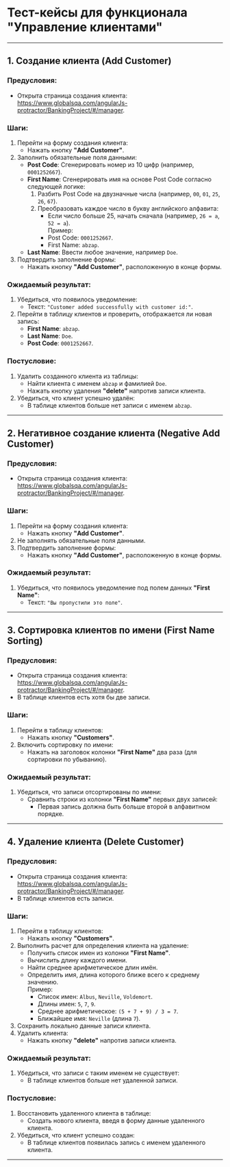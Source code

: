 # Тест-кейсы для функционала "Управление клиентами"

---

## 1. Создание клиента (Add Customer)

### Предусловия:
- Открыта страница создания клиента: <https://www.globalsqa.com/angularJs-protractor/BankingProject/#/manager>.

### Шаги:
1. Перейти на форму создания клиента:
   - Нажать кнопку **"Add Customer"**.
2. Заполнить обязательные поля данными:
   - **Post Code**: Сгенерировать номер из 10 цифр (например, `0001252667`).
   - **First Name**: Сгенерировать имя на основе Post Code согласно следующей логике:
     1. Разбить Post Code на двузначные числа (например, `00`, `01`, `25`, `26`, `67`).
     2. Преобразовать каждое число в букву английского алфавита:
        - Если число больше 25, начать сначала (например, `26 = a`, `52 = a`).  
         Пример:
         - Post Code: `0001252667`.
         - First Name: `abzap`.
   - **Last Name**: Ввести любое значение, например `Doe`.
3. Подтвердить заполнение формы:
   - Нажать кнопку **"Add Customer"**, расположенную в конце формы.

### Ожидаемый результат:
1. Убедиться, что появилось уведомление:
   - Текст: `"Customer added successfully with customer id:"`.
2. Перейти в таблицу клиентов и проверить, отображается ли новая запись:
   - **First Name**: `abzap`.
   - **Last Name**: `Doe`.
   - **Post Code**: `0001252667`.

### Постусловие:
1. Удалить созданного клиента из таблицы:
   - Найти клиента с именем `abzap` и фамилией `Doe`.
   - Нажать кнопку удаления **"delete"** напротив записи клиента.
2. Убедиться, что клиент успешно удалён:
   - В таблице клиентов больше нет записи с именем `abzap`.

---

## 2. Негативное создание клиента (Negative Add Customer)

### Предусловия:
- Открыта страница создания клиента: <https://www.globalsqa.com/angularJs-protractor/BankingProject/#/manager>.

### Шаги:
1. Перейти на форму создания клиента:
   - Нажать кнопку **"Add Customer"**.
2. Не заполнять обязательные поля данными.
3. Подтвердить заполнение формы:
   - Нажать кнопку **"Add Customer"**, расположенную в конце формы.

### Ожидаемый результат:
1. Убедиться, что появилось уведомление под полем данных **"First Name"**:
   - Текст: `"Вы пропустили это поле"`.

---

## 3. Сортировка клиентов по имени (First Name Sorting)

### Предусловия:
- Открыта страница создания клиента: <https://www.globalsqa.com/angularJs-protractor/BankingProject/#/manager>.
- В таблице клиентов есть хотя бы две записи.

### Шаги:
1. Перейти в таблицу клиентов:
   - Нажать кнопку **"Customers"**.
2. Включить сортировку по имени:
   - Нажать на заголовок колонки **"First Name"** два раза (для сортировки по убыванию).

### Ожидаемый результат:
1. Убедиться, что записи отсортированы по имени:
   - Сравнить строки из колонки **"First Name"** первых двух записей:
     - Первая запись должна быть больше второй в алфавитном порядке.

---

## 4. Удаление клиента (Delete Customer)

### Предусловия:
- Открыта страница создания клиента: <https://www.globalsqa.com/angularJs-protractor/BankingProject/#/manager>.
- В таблице клиентов есть записи.

### Шаги:
1. Перейти в таблицу клиентов:
   - Нажать кнопку **"Customers"**.
2. Выполнить расчет для определения клиента на удаление:
   - Получить список имен из колонки **"First Name"**.
   - Вычислить длину каждого имени.
   - Найти среднее арифметическое длин имён.
   - Определить имя, длина которого ближе всего к среднему значению.  
       Пример:
       - Список имен: `Albus`, `Neville`, `Voldemort`.
       - Длины имен: `5`, `7`, `9`.
       - Среднее арифметическое: `(5 + 7 + 9) / 3 = 7`.
       - Ближайшее имя: `Neville` (длина `7`).
3. Сохранить локально данные записи клиента.
4. Удалить клиента:
   - Нажать кнопку **"delete"** напротив записи клиента.

### Ожидаемый результат:
1. Убедиться, что записи с таким именем не существует:
   - В таблице клиентов больше нет удаленной записи.

### Постусловие:
1. Восстановить удаленного клиента в таблице:
   - Создать нового клиента, введя в форму данные удаленного клиента.
2. Убедиться, что клиент успешно создан:
   - В таблице клиентов появилась запись с именем удаленного клиента.

---
